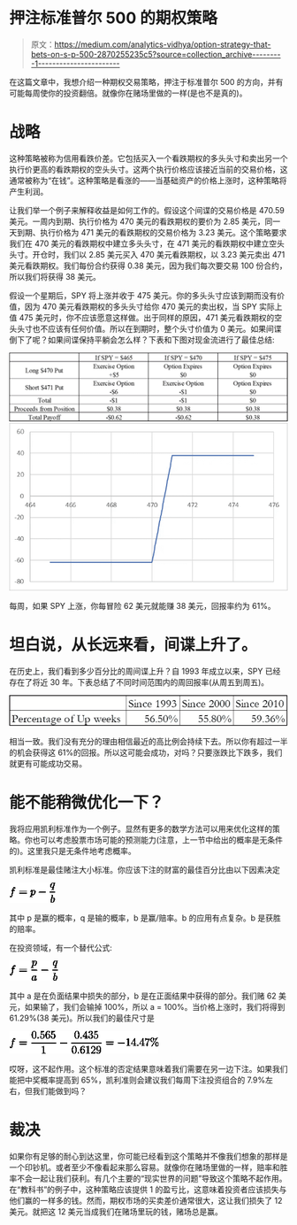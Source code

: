 # 押注标准普尔 500 的期权策略

> 原文：<https://medium.com/analytics-vidhya/option-strategy-that-bets-on-s-p-500-2870255235c5?source=collection_archive---------1----------------------->

在这篇文章中，我想介绍一种期权交易策略，押注于标准普尔 500 的方向，并有可能每周使你的投资翻倍。就像你在赌场里做的一样(是也不是真的)。

# 战略

这种策略被称为信用看跌价差。它包括买入一个看跌期权的多头头寸和卖出另一个执行价更高的看跌期权的空头头寸。这两个执行价格应该接近当前的交易价格，这通常被称为“在钱”。这种策略是看涨的——当基础资产的价格上涨时，这种策略将产生利润。

让我们举一个例子来解释收益是如何工作的。假设这个间谍的交易价格是 470.59 美元。一周内到期、执行价格为 470 美元的看跌期权的要价为 2.85 美元，同一天到期、执行价格为 471 美元的看跌期权的交易价格为 3.23 美元。这个策略要求我们在 470 美元的看跌期权中建立多头头寸，在 471 美元的看跌期权中建立空头头寸。开仓时，我们以 2.85 美元买入 470 美元看跌期权，以 3.23 美元卖出 471 美元看跌期权。我们每份合约获得 0.38 美元，因为我们每次要交易 100 份合约，所以我们将获得 38 美元。

假设一个星期后，SPY 将上涨并收于 475 美元。你的多头头寸应该到期而没有价值，因为 470 美元看跌期权的多头头寸给你 470 美元的卖出权，当 SPY 实际上值 475 美元时，你不应该愿意这样做。出于同样的原因，471 美元看跌期权的空头头寸也不应该有任何价值。所以在到期时，整个头寸价值为 0 美元。如果间谍倒下了呢？如果间谍保持平躺会怎么样？下表和下图对现金流进行了最佳总结:

![](img/6cda654a07f2fa7ff51f150ee27f185d.png)![](img/5339451d851c7d26cd5e03f407baef5e.png)

每周，如果 SPY 上涨，你每冒险 62 美元就能赚 38 美元，回报率约为 61%。

# 坦白说，从长远来看，间谍上升了。

在历史上，我们看到多少百分比的周间谍上升？自 1993 年成立以来，SPY 已经存在了将近 30 年。下表总结了不同时间范围内的周回报率(从周五到周五)。

![](img/6f15bd2d50151808fa25669b56d459a1.png)

相当一致。我们没有充分的理由相信最近的高比例会持续下去。所以你有超过一半的机会获得这 61%的回报。所以这可能会成功，对吗？只要涨跌比下跌多，我们就更有可能成功交易。

# 能不能稍微优化一下？

我将应用凯利标准作为一个例子。显然有更多的数学方法可以用来优化这样的策略。你也可以考虑股票市场可能的预测能力(注意，上一节中给出的概率是无条件的)。这里我只是无条件地考虑概率。

凯利标准是最佳赌注大小标准。你应该下注的财富的最佳百分比由以下因素决定

![](img/1b7e07167603c9e1036e884115f40ab1.png)

其中 p 是赢的概率，q 是输的概率，b 是赢/赔率。b 的应用有点复杂。b 是获胜的赔率。

在投资领域，有一个替代公式:

![](img/6df4864bddd50442bc3f2c19b6902e86.png)

其中 a 是在负面结果中损失的部分，b 是在正面结果中获得的部分。我们赌 62 美元，如果输了，我们会输掉 100%，所以 a = 100%。当价格上涨时，我们将得到 61.29%(38 美元)。所以我们的最佳尺寸是

![](img/bc09ee69d20552f0e6c86f7adcd797ef.png)

哎呀，这不起作用。这个标准的否定结果意味着我们需要在另一边下注。如果我们能把中奖概率提高到 65%，凯利准则会建议我们每周下注投资组合的 7.9%左右，但我们能做到吗？

# 裁决

如果你有足够的耐心到达这里，你可能已经看到这个策略并不像我们想象的那样是一个印钞机。或者至少不像看起来那么容易。就像你在赌场里做的一样，赔率和胜率不会一起让我们获利。有几个主要的“现实世界的问题”导致这个策略不起作用。在“教科书”的例子中，这种策略应该提供 1 的盈亏比，这意味着投资者应该损失与他们赢的一样多的钱。然而，期权市场的买卖差价通常很大，这让我们损失了 12 美元。就把这 12 美元当成我们在赌场里玩的钱，赌场总是赢。